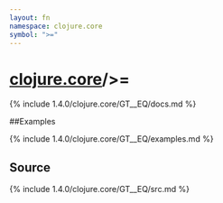 ```yaml
---
layout: fn
namespace: clojure.core
symbol: ">="
---
```


# [clojure.core](../)/>=

{% include 1.4.0/clojure.core/GT__EQ/docs.md %}

##Examples

{% include 1.4.0/clojure.core/GT__EQ/examples.md %}
## Source
{% include 1.4.0/clojure.core/GT__EQ/src.md %}

